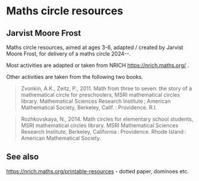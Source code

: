 # Maths circle resources
## Jarvist Moore Frost

Maths circle resources, aimed at ages 3-6, adapted / created by Jarvist Moore Frost, for delivery of a maths circle 2024--. 

Most activities are adapted or taken from NRICH https://nrich.maths.org/ .

Other activities are taken from the following two books. 

> Zvonkin, A.K., Zeitz, P., 2011. Math from three to seven: the story of a mathematical circle for preschoolers, MSRI mathematical circles library. Mathematical Sciences Research Institute ; American Mathematical Society, Berkeley, Calif. : Providence. R.I.

> Rozhkovskaya, N., 2014. Math circles for elementary school students, MSRI mathematical circles library. MSRI Mathematical Sciences Research Institute, Berkeley, California : Providence. Rhode Island : American Mathematical Society.

## See also

https://nrich.maths.org/printable-resources - dotted paper, dominoes etc.
